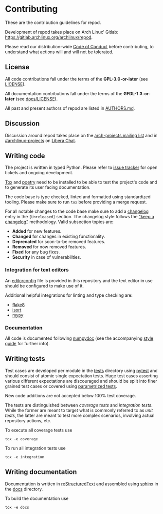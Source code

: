 # Contributing

These are the contribution guidelines for repod.

Development of repod takes place on Arch Linux' Gitlab:
https://gitlab.archlinux.org/archlinux/repod.

Please read our distribution-wide [Code of
Conduct](https://terms.archlinux.org/docs/code-of-conduct/) before
contributing, to understand what actions will and will not be tolerated.

## License

All code contributions fall under the terms of the **GPL-3.0-or-later** (see
[LICENSE](LICENSE)).

All documentation contributions fall under the terms of the
**GFDL-1.3-or-later** (see [docs/LICENSE](docs/LICENSE)).

All past and present authors of repod are listed in [AUTHORS.md](AUTHORS.md).

## Discussion

Discussion around repod takes place on the [arch-projects mailing
list](https://lists.archlinux.org/listinfo/arch-projects) and in
[#archlinux-projects](ircs://irc.libera.chat/archlinux-projects) on [Libera
Chat](https://libera.chat/).

## Writing code

The project is written in typed Python. Please refer to [issue
tracker](https://gitlab.archlinux.org/archlinux/repod/-/issues) for open
tickets and ongoing development.

[Tox](https://tox.readthedocs.io) and [poetry](https://python-poetry.org/) need
to be installed to be able to test the project's code and to generate its user
facing documentation.

The code base is type checked, linted and formatted using standardized tooling.
Please make sure to run ``tox`` before providing a merge request.

For all notable changes to the code base make sure to add a
[changelog](CHANGELOG.rst) entry in the `[Unreleased]` section. The changelog
style follows the ["keep a changelog"](https://keepachangelog.com/en/1.0.0/)
methodology. Valid subsection topics are:
* **Added** for new features.
* **Changed** for changes in existing functionality.
* **Deprecated** for soon-to-be removed features.
* **Removed** for now removed features.
* **Fixed** for any bug fixes.
* **Security** in case of vulnerabilities.

### Integration for text editors

An [editorconfig](https://editorconfig.org/) file is provided in this
repository and the text editor in use should be configured to make use of it.

Additional helpful integrations for linting and type checking are:

* [flake8](https://flake8.pycqa.org/en/latest/)
* [isort](https://pycqa.github.io/isort/)
* [mypy](https://mypy.readthedocs.io/en/stable/)

### Documentation

All code is documented following
[numpydoc](https://numpydoc.readthedocs.io/en/latest/) (see the accompanying
[style guide](https://numpydoc.readthedocs.io/en/latest/format.html) for
further info).

## Writing tests

Test cases are developed per module in the [tests](tests/) directory using
[pytest](https://docs.pytest.org/) and should consist of atomic single
expectation tests.
Huge test cases asserting various different expectations are discouraged and
should be split into finer grained test cases or covered using [parametrized
tests](https://docs.pytest.org/en/latest/how-to/parametrize.html).

New code additions are not accepted below 100% test coverage.

The tests are distinguished between *coverage tests* and *integration tests*.
While the former are meant to target what is commonly referred to as *unit
tests*, the latter are meant to test more complex scenarios, involving actual
repository actions, etc.

To execute all coverage tests use

```
tox -e coverage
```

To run all integration tests use

```
tox -e integration
```

## Writing documentation

Documentation is written in
[reStructuredText](https://www.sphinx-doc.org/en/master/usage/restructuredtext/index.html)
and assembled using
[sphinx](https://www.sphinx-doc.org/en/master/contents.html) in the
[docs](docs/) directory.

To build the documentation use

```
tox -e docs
```
